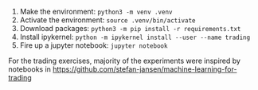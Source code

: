 1. Make the environment: `python3 -m venv .venv`
2. Activate the environment: `source .venv/bin/activate`
3. Download packages: `python3 -m pip install -r requirements.txt`
4. Install ipykernel: `python -m ipykernel install --user --name trading`
5. Fire up a jupyter notebook: `jupyter notebook`

For the trading exercises, majority of the experiments were inspired by notebooks in https://github.com/stefan-jansen/machine-learning-for-trading